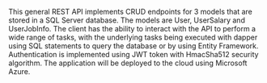 This general REST API implements CRUD endpoints for 3 models that are stored in a SQL Server database.
The models are User, UserSalary and UserJobInfo. The client has the ability to interact with the API to perform a wide range of tasks, with the underlying tasks being executed with dapper using SQL statements to query the database or by using Entity Framework.
Authentication is implemented using JWT token with HmacSha512 security algorithm. The application will be deployed to the cloud using Microsoft Azure.


